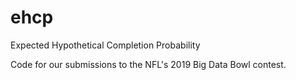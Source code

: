 # ehcp
Expected Hypothetical Completion Probability

Code for our submissions to the NFL's 2019 Big Data Bowl contest.
